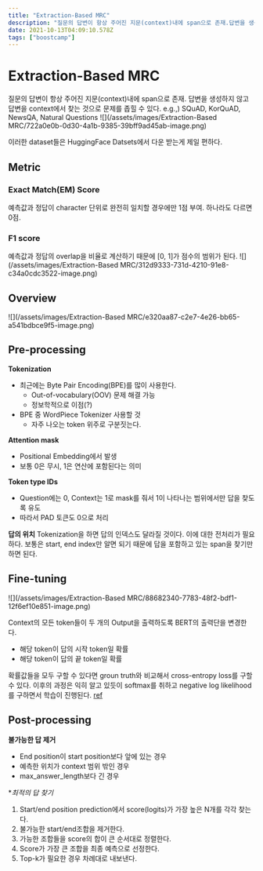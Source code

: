 ```yaml
---
title: "Extraction-Based MRC"
description: "질문의 답변이 항상 주어진 지문(context)내에 span으로 존재.답변을 생성하지 않고 답변을 context에서 찾는 것으로 문제를 좁힐 수 있다.e.g.,) SQuAD, KorQuAD, NewsQA, Natural Questions이러한 dataset들은 Hugg"
date: 2021-10-13T04:09:10.578Z
tags: ["boostcamp"]
---
```

# Extraction-Based MRC
질문의 답변이 항상 주어진 지문(context)내에 span으로 존재.
답변을 생성하지 않고 답변을 context에서 찾는 것으로 문제를 좁힐 수 있다.
e.g.,) SQuAD, KorQuAD, NewsQA, Natural Questions
![](/assets/images/Extraction-Based MRC/722a0e0b-0d30-4a1b-9385-39bff9ad45ab-image.png)

이러한 dataset들은 HuggingFace Datsets에서 다운 받는게 제일 편하다.

## Metric
### Exact Match(EM) Score
예측값과 정답이 character 단위로 완전히 일치할 경우에만 1점 부여. 하나라도 다르면 0점.

### F1 score
예측값과 정답의 overlap을 비율로 계산하기 때문에 [0, 1]가 점수의 범위가 된다.
![](/assets/images/Extraction-Based MRC/312d9333-731d-4210-91e8-c34a0cdc3522-image.png)


## Overview
![](/assets/images/Extraction-Based MRC/e320aa87-c2e7-4e26-bb65-a541bdbce9f5-image.png)

## Pre-processing
**Tokenization**
- 최근에는 Byte Pair Encoding(BPE)를 많이 사용한다.
  - Out-of-vocabulary(OOV) 문제 해결 가능
  - 정보학적으로 이점(?)
- BPE 중 WordPiece Tokenizer 사용할 것
  - 자주 나오는 token 위주로 구분짓는다.
  
**Attention mask**
- Positional Embedding에서 발생
- 보통 0은 무시, 1은 연산에 포함된다는 의미

**Token type IDs**
- Question에는 0, Context는 1로 mask를 줘서 1이 나타나는 범위에서만 답을 찾도록 유도
- 따라서 PAD 토큰도 0으로 처리

**답의 위치**
Tokenization을 하면 답의 인덱스도 달라질 것이다. 이에 대한 전처리가 필요하다.
보통은 start, end index만 알면 되기 때문에 답을 포함하고 있는 span을 찾기만 하면 된다.

## Fine-tuning
![](/assets/images/Extraction-Based MRC/88682340-7783-48f2-bdf1-12f6ef10e851-image.png)

Context의 모든 token들이 두 개의 Output을 출력하도록 BERT의 출력단을 변경한다.
- 해당 token이 답의 시작 token일 확률
- 해당 token이 답의 끝 token일 확률

확률값들을 모두 구할 수 있다면 groun truth와 비교해서 cross-entropy loss를 구할 수 있다. 이후의 과정은 익히 알고 있듯이 softmax를 취하고 negative log likelihood를 구하면서 학습이 진행된다. [ref](https://airsbigdata.tistory.com/202)

## Post-processing
**불가능한 답 제거**
- End position이 start position보다 앞에 있는 경우
- 예측한 위치가 context 범위 밖인 경우
- max_answer_length보다 긴 경우


**최적의 답 찾기*
1. Start/end position prediction에서 score(logits)가 가장 높은 N개를 각각 찾는다.
2. 불가능한 start/end조합을 제거한다.
3. 가능한 조합들을 score의 합이 큰 순서대로 정렬한다.
4. Score가 가장 큰 조합을 최종 예측으로 선정한다.
5. Top-k가 필요한 경우 차례대로 내보낸다.